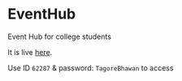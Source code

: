# EventHub
Event Hub for college students

It is live [here](https://v-play-games.github.io/EventHub/).

Use ID `62287` & password: `TagoreBhawan` to access
